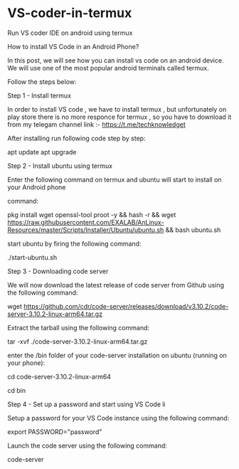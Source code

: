 # VS-coder-in-termux
Run VS coder IDE on android using termux 


How to install VS Code in an Android Phone?



In this post, we will see how you can install vs code on an android device. We will use one of the most popular android terminals called termux.

Follow the steps below:

Step 1 - Install termux

In order to install VS code , we have to install termux , but unfortunately on play store there is no more responce for termux , so you have to download it from my telegam channel
link :- https://t.me/techknowledget

After installing run following code step by step:

apt update 
apt upgrade



Step 2 - Install ubuntu using termux

Enter the following command on termux and ubuntu will start to install on your Android phone

command:

pkg install wget openssl-tool proot -y && hash -r && wget https://raw.githubusercontent.com/EXALAB/AnLinux-Resources/master/Scripts/Installer/Ubuntu/ubuntu.sh && bash ubuntu.sh



start ubuntu by firing the following command:

./start-ubuntu.sh



Step 3 - Downloading code server



We will now download the latest release of code server from Github using the following command:



wget https://github.com/cdr/code-server/releases/download/v3.10.2/code-server-3.10.2-linux-arm64.tar.gz



Extract the tarball using the following command:


tar -xvf ./code-server-3.10.2-linux-arm64.tar.gz



enter the /bin folder of your code-server installation on ubuntu (running on your phone):


cd code-server-3.10.2-linux-arm64


cd bin


Step 4 - Set up a password and start using VS Code
li

Setup a password for your VS Code instance using the following command:

export PASSWORD="password"




Launch the code server using the following command:

code-server
